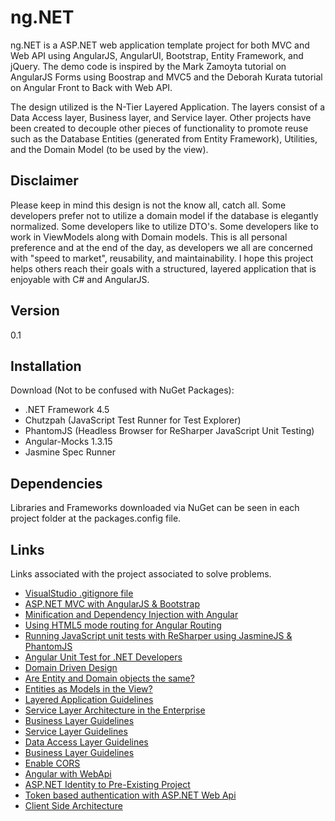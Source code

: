 ng.NET
=========
ng.NET is a ASP.NET web application template project for both MVC and Web API using AngularJS, AngularUI, Bootstrap, Entity Framework, and jQuery. The demo code is inspired by the Mark Zamoyta tutorial on AngularJS Forms using Boostrap and MVC5 and the Deborah Kurata tutorial on Angular Front to Back with Web API.

The design utilized is the N-Tier Layered Application. The layers consist of a Data Access layer, Business layer, and Service layer. Other projects have been created to decouple other pieces of functionality to promote reuse such as the Database Entities (generated from Entity Framework), Utilities, and the Domain Model (to be used by the view).

Disclaimer
-----------
Please keep in mind this design is not the know all, catch all. Some developers prefer not to utilize a domain model if the database is elegantly normalized. Some developers like to utilize DTO's. Some developers like to work in ViewModels along with Domain models. This is all personal preference and at the end of the day, as developers we all are concerned with "speed to market", reusability, and maintainability. I hope this project helps others reach their goals with a structured, layered application that is enjoyable with C# and AngularJS. 

Version
----
0.1

Installation
--------------
Download (Not to be confused with NuGet Packages):

* .NET Framework 4.5
* Chutzpah (JavaScript Test Runner for Test Explorer)
* PhantomJS (Headless Browser for ReSharper JavaScript Unit Testing)
* Angular-Mocks 1.3.15
* Jasmine Spec Runner

Dependencies
----
Libraries and Frameworks downloaded via NuGet can be seen in each project folder at the packages.config file.
 
Links
----
Links associated with the project associated to solve problems.

* [VisualStudio .gitignore file](https://github.com/github/gitignore/blob/master/VisualStudio.gitignore)
* [ASP.NET MVC with AngularJS & Bootstrap](http://www.pluralsight.com/courses/angularjs-forms-bootstrap-mvc5)
* [Minification and Dependency Injection with Angular](https://docs.angularjs.org/tutorial/step_05)
* [Using HTML5 mode routing for Angular Routing](https://docs.angularjs.org/error/$location/nobase)
* [Running JavaScript unit tests with ReSharper using JasmineJS & PhantomJS](https://blogs.endjin.com/2014/09/unit-testing-angularjs-with-visual-studio-resharper-and-teamcity/)
* [Angular Unit Test for .NET Developers](http://www.pluralsight.com/courses/angularjs-dotnet-developers)
* [Domain Driven Design](https://msdn.microsoft.com/en-us/magazine/dn342868.aspx)
* [Are Entity and Domain objects the same?](http://stackoverflow.com/questions/26739006/should-entities-in-domain-driven-design-and-entity-framework-be-the-same)
* [Entities as Models in the View?](http://programmers.stackexchange.com/questions/257507/should-an-asp-net-mvc-application-directly-use-entity-framework-as-the-model)
* [Layered Application Guidelines](https://msdn.microsoft.com/en-us/library/ee658109.aspx)
* [Service Layer Architecture in the Enterprise](http://martinfowler.com/eaaCatalog/serviceLayer.html)
* [Business Layer Guidelines](https://msdn.microsoft.com/en-us/library/ee658103.aspx)
* [Service Layer Guidelines](https://msdn.microsoft.com/en-us/library/ee658090.aspx)
* [Data Access Layer Guidelines](https://msdn.microsoft.com/en-us/library/ee658127.aspx)
* [Business Layer Guidelines](https://msdn.microsoft.com/en-us/library/aa581779.aspx)
* [Enable CORS](https://github.com/bigfont/webapi-cors)
* [Angular with WebApi](http://www.pluralsight.com/courses/angular-web-api-front-back)
* [ASP.NET Identity to Pre-Existing Project](http://httpjunkie.com/2013/311/adding-mvc-5-identity-to-an-existing-project/)
* [Token based authentication with ASP.NET Web Api](http://bitoftech.net/2014/06/01/token-based-authentication-asp-net-web-api-2-owin-asp-net-identity/)
* [Client Side Architecture](https://github.com/codeschool/NoteWrangler)